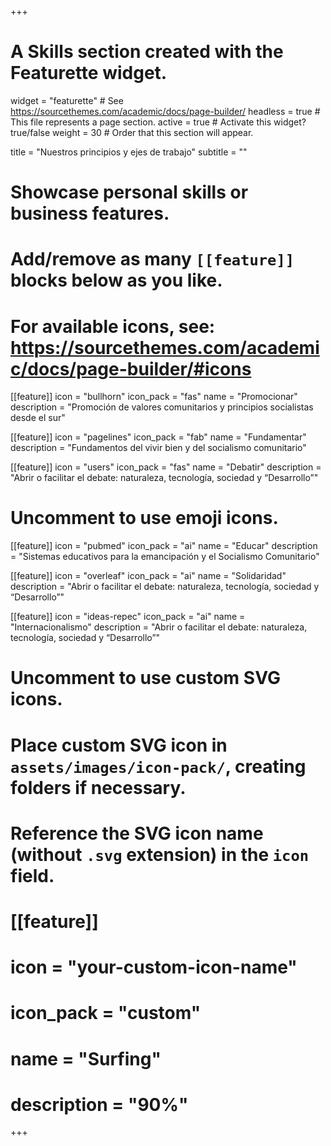 +++
# A Skills section created with the Featurette widget.
widget = "featurette"  # See https://sourcethemes.com/academic/docs/page-builder/
headless = true  # This file represents a page section.
active = true  # Activate this widget? true/false
weight = 30  # Order that this section will appear.

title = "Nuestros principios y ejes de trabajo"
subtitle = ""

# Showcase personal skills or business features.
# 
# Add/remove as many `[[feature]]` blocks below as you like.
# 
# For available icons, see: https://sourcethemes.com/academic/docs/page-builder/#icons

[[feature]]
  icon = "bullhorn"
  icon_pack = "fas"
  name = "Promocionar"
  description = "Promoción de valores comunitarios y principios socialistas desde el sur"
  
[[feature]]
  icon = "pagelines"
  icon_pack = "fab"
  name = "Fundamentar"
  description = "Fundamentos del vivir bien y del socialismo comunitario"  
  
[[feature]]
  icon = "users"
  icon_pack = "fas"
  name = "Debatir"
  description = "Abrir o facilitar el debate: naturaleza, tecnología, sociedad y “Desarrollo”"

 # Uncomment to use emoji icons.
 [[feature]]
  icon = "pubmed"
  icon_pack = "ai"
  name = "Educar"
  description = "Sistemas educativos para la emancipación y el Socialismo Comunitario"  

[[feature]]
  icon = "overleaf"
  icon_pack = "ai"
  name = "Solidaridad"
  description = "Abrir o facilitar el debate: naturaleza, tecnología, sociedad y “Desarrollo”"

[[feature]]
  icon = "ideas-repec"
  icon_pack = "ai"
  name = "Internacionalismo"
  description = "Abrir o facilitar el debate: naturaleza, tecnología, sociedad y “Desarrollo”"


# Uncomment to use custom SVG icons.
# Place custom SVG icon in `assets/images/icon-pack/`, creating folders if necessary.
# Reference the SVG icon name (without `.svg` extension) in the `icon` field.
# [[feature]]
#  icon = "your-custom-icon-name"
#  icon_pack = "custom"
#  name = "Surfing"
#  description = "90%"

+++
